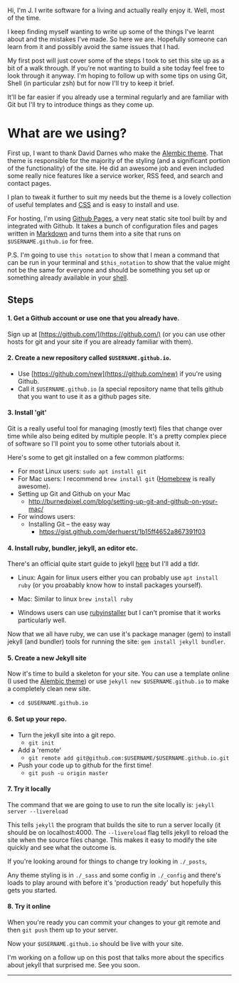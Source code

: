 <!--
published: false 
title: Setting up a Blog with Git
category: Blogging
excerpt: |
  My first post will just cover some of the steps I took to set this site up as a bit of a walk through. If you're not wanting to build a site today feel free to look through it anyway.
feature_text: |
  ## Blog: a ~~regularly~~ updated website
feature_image: "/assets/imgs/koz2.JPG"
image: "/assets/imgs/koz2.JPG"
-->

Hi, I'm J. I write software for a living and actually really enjoy it. Well, most of the time.

I keep finding myself wanting to write up some of the things I've learnt about and the mistakes I've made. So here we are. Hopefully someone can learn from it and possibly avoid the same issues that I had.

My first post will just cover some of the steps I took to set this site up as a bit of a walk through. If you're not wanting to build a site today feel free to look through it anyway. I'm hoping to follow up with some tips on using Git, Shell (in particular zsh) but for now I'll try to keep it brief.

It'll be far easier if you already use a terminal regularly and are familiar with Git but I'll try to introduce things as they come up.

# What are we using?

First up, I want to thank David Darnes who make the [Alembic theme](https://alembic.darn.es). That theme is responsible for the majority of the styling (and a significant portion of the functionality) of the site. He did an awesome job and even included some really nice features like a service worker, RSS feed, and search and contact pages.

I plan to tweak it further to suit my needs but the theme is a lovely collection of useful templates and [CSS](https://www.w3schools.com/css/) and is easy to install and use.

For hosting, I'm using [Github Pages](https://pages.github.com/), a very neat static site tool built by and integrated with Github. It takes a bunch of configuration files and pages written in [Markdown](https://www.markdowntutorial.com/) and turns them into a site that runs on `$USERNAME.github.io` for free.

P.S. I'm going to use `this notation` to show that I mean a command that can be run in your terminal and `$this_notation` to show that the value might not be the same for everyone and should be something you set up or something already available in your [shell](https://www.shellscript.sh/).

## Steps


#### 1. Get a Github account or use one that you already have.

Sign up at [https://github.com/](https://github.com/) (or you can use other hosts for git and your site if you are already familiar with them).
      
#### 2. Create a new repository called `$USERNAME.github.io`.
  - Use [https://github.com/new](https://github.com/new) if you're using Github.
  - Call it `$USERNAME.github.io` (a special repository name that tells github that you want to use it as a github pages site.

#### 3. Install 'git'
Git is a really useful tool for managing (mostly text) files that change over time while also being edited by multiple people. It's a pretty complex piece of software so I'll point you to some other tutorials about it.

Here's some to get git installed on a few common platforms:
- For most Linux users: `sudo apt install git`
- For Mac users: I recommend `brew install git` ([Homebrew](https://github.com/Homebrew/brew) is really awesome).
- Setting up Git and Github on your Mac
  - [ http://burnedpixel.com/blog/setting-up-git-and-github-on-your-mac/ ](http://burnedpixel.com/blog/setting-up-git-and-github-on-your-mac/)
- For windows users:
  - Installing Git – the easy way
    - [ https://gist.github.com/derhuerst/1b15ff4652a867391f03 ](https://gist.github.com/derhuerst/1b15ff4652a867391f03)

#### 4. Install ruby, bundler, jekyll, an editor etc.
There's an official quite start guide to jekyll [here](https://jekyllrb.com/docs/quickstart/) but I'll add a tldr.

- Linux: Again for linux users either you can probably use `apt install ruby` (or you proabably know how to install packages yourself).

- Mac: Similar to linux `brew install ruby`
- Windows users can use [rubyinstaller](https://rubyinstaller.org/) but I can't promise that it works particularly well.

Now that we all have ruby, we can use it's package manager (gem) to install jekyll (and bundler) tools for running the site:
`gem install jekyll bundler`.

#### 5. Create a new Jekyll site
Now it's time to build a skeleton for your site. You can use a template online (I used the [Alembic theme](https://alembic.darn.es)) or use `jekyll new $USERNAME.github.io` to make a completely clean new site.
  - `cd $USERNAME.github.io`
#### 6. Set up your repo.
  - Turn the jekyll site into a git repo.
    - `git init`
  - Add a 'remote'
    - `git remote add git@github.com:$USERNAME/$USERNAME.github.io.git`
  - Push your code up to github for the first time!
    - `git push -u origin master`

#### 7. Try it locally

The command that we are going to use to run the site locally is:
`jekyll server --livereload`

This tells `jekyll` the program that builds the site to run a server locally (it should be on localhost:4000. The `--livereload` flag tells jekyll to reload the site when the source files change. This makes it easy to modify the site quickly and see what the outcome is.

If you're looking around for things to change try looking in `./_posts`, 

Any theme styling is in `./_sass` and some config in `./_config` and there's loads to play around with before it's 'production ready' but hopefully this gets you started.


#### 8. Try it online

When you're ready you can commit your changes to your git remote and then `git push` them up to your server.

Now your `$USERNAME.github.io` should be live with your site.

I'm working on a follow up on this post that talks more about the specifics about jekyll that surprised me. See you soon.

----
